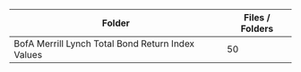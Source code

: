 | Folder                                            |   Files / Folders |
|---------------------------------------------------|-------------------|
| BofA Merrill Lynch Total Bond Return Index Values |                50 |